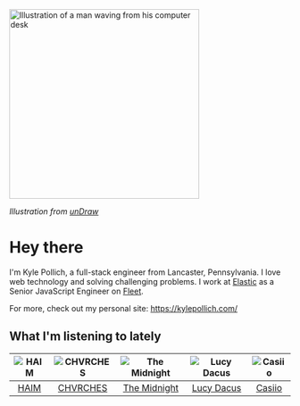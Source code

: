 <img src="https://user-images.githubusercontent.com/6766512/87306713-6f79d900-c4e6-11ea-989a-3242cbfc50c2.png" alt="Illustration of a man waving from his computer desk" height="340" />

_Illustration from [unDraw](https://undraw.co/)_

# Hey there

I'm Kyle Pollich, a full-stack engineer from Lancaster, Pennsylvania. I love web technology and solving challenging problems.
I work at [Elastic](https://www.elastic.co/) as a Senior JavaScript Engineer on [Fleet](https://www.elastic.co/guide/en/fleet/current/fleet-overview.html).

For more, check out my personal site: https://kylepollich.com/

## What I'm listening to lately

<!-- begin artists -->
  |![HAIM](https://i.scdn.co/image/3e312ec2e821edab6dfe9183f145c85edd1309eb)|![CHVRCHES](https://i.scdn.co/image/ab6761610000f178ea72be78f2a71616661b982e)|![The Midnight](https://i.scdn.co/image/aef4c8f3992a5ddb727bd0468854d7e1047a8851)|![Lucy Dacus](https://i.scdn.co/image/ab6761610000f178c6edcb6e244bd2842ea81e4b)|![Casiio](https://i.scdn.co/image/ae03609358f79d22d795d5e8a20b6944e5a25dc4)|
  |:---:|:---:|:---:|:---:|:---:|
  |[HAIM](https://open.spotify.com/artist/4Ui2kfOqGujY81UcPrb5KE)|[CHVRCHES](https://open.spotify.com/artist/3CjlHNtplJyTf9npxaPl5w)|[The Midnight](https://open.spotify.com/artist/2NFrAuh8RQdQoS7iYFbckw)|[Lucy Dacus](https://open.spotify.com/artist/07D1Bjaof0NFlU32KXiqUP)|[Casiio](https://open.spotify.com/artist/5zUSfxfP1NETZiaWt0Ui0a)|
<!-- end artists -->
